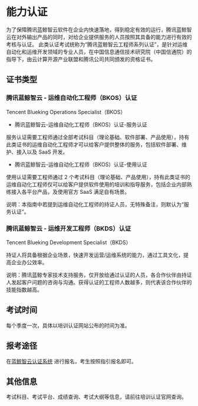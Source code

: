 # 能力认证

为了保障腾讯蓝鲸智云软件在企业内快速落地，得到稳定有效的运行，腾讯蓝鲸智云在对外输出产品的同时，对给企业提供服务的人员按照其具备的能力进行有效的考核与认证。
此类认证考试统称为“腾讯蓝鲸智云工程师系列认证”，是针对运维自动化和运维开发领域的专业人员，在中国信息通信技术研究院（中国信通院）的指导下，由云计算开源产业联盟和腾讯公司共同颁发的资格证书。

## 证书类型

### 腾讯蓝鲸智云 - 运维自动化工程师（BKOS）认证

Tencent Blueking Operations Specialist（BKOS）

- 腾讯蓝鲸智云-运维自动化工程师（BKOS）认证-服务认证

服务认证需要工程师通过全部考试科目（理论基础、软件部署、产品使用），持有此类证书的运维自动化工程师才可以给客户提供整体的服务，包括软件部署、维护、接入以及 SaaS 开发。

- 腾讯蓝鲸智云-运维自动化工程师（BKOS）认证-使用认证

使用认证需要工程师通过 2 个考试科目（理论基础、产品使用），持有此类证书的运维自动化工程师仅可以给客户提供软件使用的培训和指导服务，包括企业内部熟练接入各平台产品，及使用官方 SaaS 满足自有场景。

说明：本指南中若提到运维自动化工程师的持证人员，无特殊备注，则默认为“服务认证”。

### 腾讯蓝鲸智云 - 运维开发工程师（BKDS）认证

Tencent Blueking Development Specialist（BKDS）

持证人将具备根据企业场景，快速开发运营/运维系统的能力，通过工具文化，提高企业办公效率。

说明：腾讯蓝鲸专家技术支持服务，仅开放给通过认证的人员，各合作伙伴由持证人发起客户问题的咨询与沟通。获得认证的工程师人数越多，则代表该合作伙伴的技能指数越高。

## 考试时间

每个季度一次，具体以培训认证网站公布的时间为准。

## 报考途径

在[蓝鲸智云认证系统](https://bk.tencent.com/exam-v2/#/) 进行报名，考生按照指引报名即可。

## 其他信息

考试科目、考试平台、成绩查询、考试大纲等信息，请前往培训认证官网查询。

